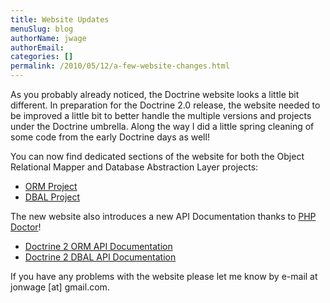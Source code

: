 ```yaml
---
title: Website Updates
menuSlug: blog
authorName: jwage 
authorEmail: 
categories: []
permalink: /2010/05/12/a-few-website-changes.html
---
```

As you probably already noticed, the Doctrine website looks a little bit
different. In preparation for the Doctrine 2.0 release, the website
needed to be improved a little bit to better handle the multiple
versions and projects under the Doctrine umbrella. Along the way I did a
little spring cleaning of some code from the early Doctrine days as
well!

You can now find dedicated sections of the website for both the Object
Relational Mapper and Database Abstraction Layer projects:

-   [ORM Project](http://www.doctrine-project.org/projects/orm)
-   [DBAL Project](http://www.doctrine-project.org/projects/dbal)

The new website also introduces a new API Documentation thanks to [PHP
Doctor](http://peej.github.com/phpdoctor/)!

-   [Doctrine 2 ORM API
    Documentation](http://www.doctrine-project.org/projects/orm/2.0/api)
-   [Doctrine 2 DBAL API
    Documentation](http://www.doctrine-project.org/projects/dbal/2.0/api)

If you have any problems with the website please let me know by e-mail
at jonwage [at] gmail.com.
